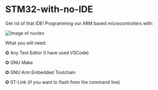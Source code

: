 # STM32-with-no-IDE
Get rid of that IDE!
Programming our ARM based microcontrollers with:

![Image of nucleo](https://i.ibb.co/qxH7V1D/FLLL.jpg)


What you will need: 

✪ Any Text Editor (I have used VSCode)

✪ GNU Make

✪ GNU Arm Embedded Toolchain

✪ ST-Link (if you want to flash from the command line)
